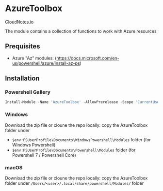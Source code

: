# AzureToolbox

[CloudNotes.io](https://www.cloudnotes.io)

The module contains a collection of functions to work with Azure resources

## Prequisites

- Azure "Az" modules: (https://docs.microsoft.com/en-us/powershell/azure/install-az-ps)

## Installation

### Powershell Gallery

```powershell
Install-Module -Name 'AzureToolbox' -AllowPrerelease -Scope 'CurrentUser'
```

### Windows

Download the zip file or cloune the repo locally: copy the AzureToolbox folder under

- `$env:PSUserProfile\Documents\WindowsPowershell\Modules` folder (for Windows Powershell)
- `$env:PSUserProfile\Documents\Powershell\Modules` folder (for Powershell 7 / Powershell Core)

### macOS

Download the zip file or cloune the repo locally: copy the AzureToolbox folder under `/Users/<user>/.local/share/powershell/Modules/` folder
